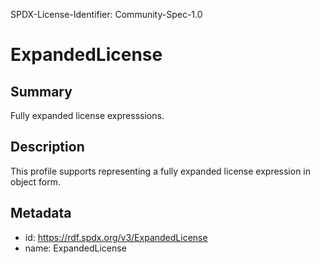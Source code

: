 SPDX-License-Identifier: Community-Spec-1.0

# ExpandedLicense

## Summary

Fully expanded license expresssions.

## Description

This profile supports representing a fully expanded license expression in object form.

## Metadata

- id: https://rdf.spdx.org/v3/ExpandedLicense
- name: ExpandedLicense
